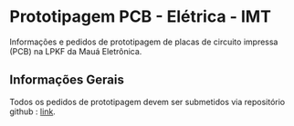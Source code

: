 # Prototipagem PCB - Elétrica - IMT

Informações e pedidos de prototipagem de placas de circuito impressa (PCB) na LPKF da Mauá Eletrônica.

## Informações Gerais

Todos os pedidos de prototipagem devem ser submetidos via repositório github : [link](https://github.com/NSEE/LPKF).
